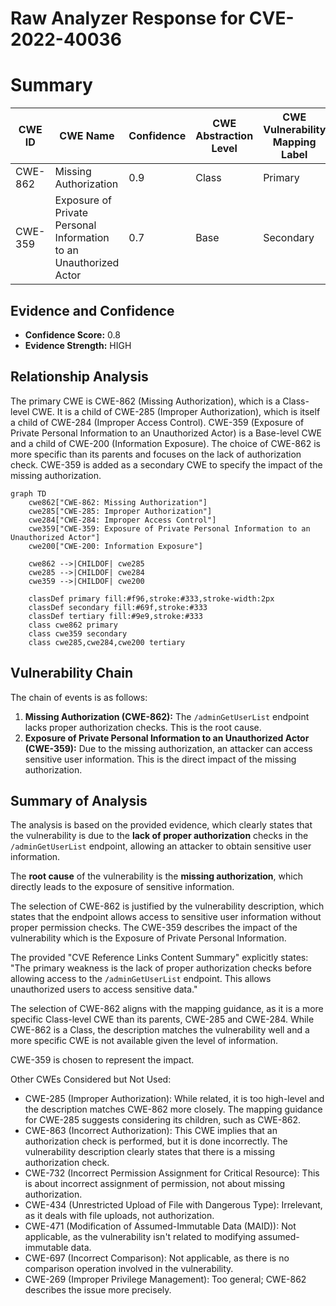 # Raw Analyzer Response for CVE-2022-40036

# Summary
| CWE ID | CWE Name | Confidence | CWE Abstraction Level | CWE Vulnerability Mapping Label | CWE-Vulnerability Mapping Notes |
|---|---|---|---|---|---|
| CWE-862 | Missing Authorization | 0.9 | Class | Primary | Allowed-with-Review |
| CWE-359 | Exposure of Private Personal Information to an Unauthorized Actor | 0.7 | Base | Secondary | Allowed |

## Evidence and Confidence

*   **Confidence Score:** 0.8
*   **Evidence Strength:** HIGH

## Relationship Analysis
The primary CWE is CWE-862 (Missing Authorization), which is a Class-level CWE. It is a child of CWE-285 (Improper Authorization), which is itself a child of CWE-284 (Improper Access Control). CWE-359 (Exposure of Private Personal Information to an Unauthorized Actor) is a Base-level CWE and a child of CWE-200 (Information Exposure). The choice of CWE-862 is more specific than its parents and focuses on the lack of authorization check. CWE-359 is added as a secondary CWE to specify the impact of the missing authorization.

```mermaid
graph TD
    cwe862["CWE-862: Missing Authorization"]
    cwe285["CWE-285: Improper Authorization"]
    cwe284["CWE-284: Improper Access Control"]
    cwe359["CWE-359: Exposure of Private Personal Information to an Unauthorized Actor"]
    cwe200["CWE-200: Information Exposure"]
    
    cwe862 -->|CHILDOF| cwe285
    cwe285 -->|CHILDOF| cwe284
    cwe359 -->|CHILDOF| cwe200
    
    classDef primary fill:#f96,stroke:#333,stroke-width:2px
    classDef secondary fill:#69f,stroke:#333
    classDef tertiary fill:#9e9,stroke:#333
    class cwe862 primary
    class cwe359 secondary
    class cwe285,cwe284,cwe200 tertiary
```

## Vulnerability Chain
The chain of events is as follows:
1.  **Missing Authorization (CWE-862):** The `/adminGetUserList` endpoint lacks proper authorization checks. This is the root cause.
2.  **Exposure of Private Personal Information to an Unauthorized Actor (CWE-359):** Due to the missing authorization, an attacker can access sensitive user information. This is the direct impact of the missing authorization.

## Summary of Analysis
The analysis is based on the provided evidence, which clearly states that the vulnerability is due to the **lack of proper authorization** checks in the `/adminGetUserList` endpoint, allowing an attacker to obtain sensitive user information.

The **root cause** of the vulnerability is the **missing authorization**, which directly leads to the exposure of sensitive information.

The selection of CWE-862 is justified by the vulnerability description, which states that the endpoint allows access to sensitive user information without proper permission checks.
The CWE-359 describes the impact of the vulnerability which is the Exposure of Private Personal Information.

The provided "CVE Reference Links Content Summary" explicitly states: "The primary weakness is the lack of proper authorization checks before allowing access to the `/adminGetUserList` endpoint. This allows unauthorized users to access sensitive data."

The selection of CWE-862 aligns with the mapping guidance, as it is a more specific Class-level CWE than its parents, CWE-285 and CWE-284. While CWE-862 is a Class, the description matches the vulnerability well and a more specific CWE is not available given the level of information.

CWE-359 is chosen to represent the impact.

Other CWEs Considered but Not Used:

*   CWE-285 (Improper Authorization): While related, it is too high-level and the description matches CWE-862 more closely. The mapping guidance for CWE-285 suggests considering its children, such as CWE-862.
*   CWE-863 (Incorrect Authorization): This CWE implies that an authorization check is performed, but it is done incorrectly. The vulnerability description clearly states that there is a missing authorization check.
*   CWE-732 (Incorrect Permission Assignment for Critical Resource): This is about incorrect assignment of permission, not about missing authorization.
*   CWE-434 (Unrestricted Upload of File with Dangerous Type): Irrelevant, as it deals with file uploads, not authorization.
*   CWE-471 (Modification of Assumed-Immutable Data (MAID)): Not applicable, as the vulnerability isn't related to modifying assumed-immutable data.
*   CWE-697 (Incorrect Comparison): Not applicable, as there is no comparison operation involved in the vulnerability.
*   CWE-269 (Improper Privilege Management): Too general; CWE-862 describes the issue more precisely.